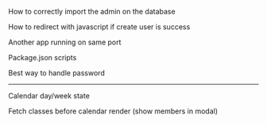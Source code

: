 How to correctly import the admin on the database

How to redirect with javascript if create user is success

Another app running on same port

Package.json scripts

Best way to handle password

*****************************

Calendar day/week state 

Fetch classes before calendar render (show members in modal)